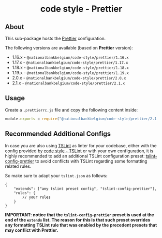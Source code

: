 <h1 align="center">
   code style - Prettier
</h1>

## About

This sub-package hosts the [Prettier](https://prettier.io) configuration.

The following versions are available (based on **Prettier** version):

- 1.16.x - `@nationalbankbelgium/code-style/prettier/1.16.x`
- 1.17.x - `@nationalbankbelgium/code-style/prettier/1.17.x`
- 1.18.x - `@nationalbankbelgium/code-style/prettier/1.18.x`
- 1.19.x - `@nationalbankbelgium/code-style/prettier/1.19.x`
- 2.0.x - `@nationalbankbelgium/code-style/prettier/2.0.x`
- 2.1.x - `@nationalbankbelgium/code-style/prettier/2.1.x`

## Usage

Create a `.prettierrc.js` file and copy the following content inside:

```js
module.exports = require("@nationalbankbelgium/code-style/prettier/2.1.x");
```

## Recommended Additional Configs

In case you are also using [TSLint](https://palantir.github.io/tslint/) as linter for your codebase, either with the config provided by
[code style - TSLint](../tslint/README.md) or with your own configuration, it is highly recommended to add an additional TSLint configuration
preset: [tslint-config-prettier](https://github.com/prettier/tslint-config-prettier) to avoid conflicts with TSLint regarding some formatting related rules.

So make sure to adapt your `tslint.json` as follows:

```text
{
	"extends": ["any tslint preset config", "tslint-config-prettier"],
	"rules": {
		// your rules
	}
}
```

**IMPORTANT: notice that the `tslint-config-prettier` preset is used at the end of the `extends` list. The reason for this is that such preset
overrides any formatting TSLint rule that was enabled by the precedent presets that may conflict with Prettier.**
